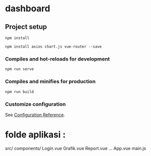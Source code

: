 # dashboard

## Project setup
```
npm install
```

```
npm install axios chart.js vue-router --save
```

### Compiles and hot-reloads for development
```
npm run serve
```

### Compiles and minifies for production
```
npm run build
```

### Customize configuration
See [Configuration Reference](https://cli.vuejs.org/config/).


# folde aplikasi :
src/
  components/
    Login.vue
    Grafik.vue
    Report.vue
    ...
  App.vue
  main.js
